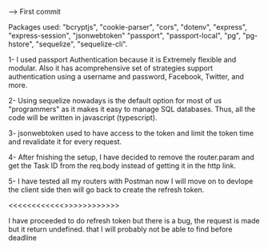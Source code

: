 --> First commit

Packages used: "bcryptjs", "cookie-parser", "cors", "dotenv", "express", "express-session", "jsonwebtoken"
"passport", "passport-local", "pg", "pg-hstore", "sequelize", "sequelize-cli".

1- I used passport Authentication because it is Extremely flexible and modular.
Also it has acomprehensive set of strategies support authentication using a username and password, Facebook, Twitter, and more.

2- Using sequelize nowadays is the default option for most of us "programmers" as it makes it easy to manage SQL databases.
Thus, all the code will be written in javascript (typescript).

3- jsonwebtoken used to have access to the token and limit the token time and revalidate it for every request.

4- After fnishing the setup, I have decided to remove the router.param and get the Task ID from the req.body instead of getting it in the http link.

5- I have tested all my routers with Postman now I will move on to devlope the client side then will go back to create the refresh token.

<<<<<<<<<<<<>>>>>>>>>>>>

I have proceeded to do refresh token but there is a bug, the request is made but it return undefined. that I will probably not be able to find before deadline

